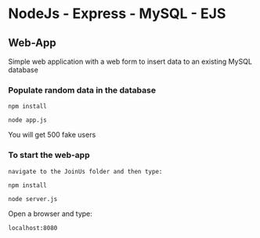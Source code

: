 # NodeJs - Express - MySQL - EJS
## Web-App

Simple web application with a web form to insert data to an existing MySQL database


### Populate random data in the database
``` navigate to the root directory and type:
npm install

node app.js
```

You will get 500 fake users

### To start the web-app
```
navigate to the JoinUs folder and then type:

npm install

node server.js
```

Open a browser and type:

```localhost:8080```
